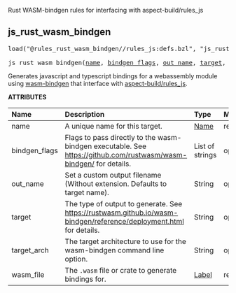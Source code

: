 <!-- Generated with Stardoc: http://skydoc.bazel.build -->

Rust WASM-bindgen rules for interfacing with aspect-build/rules_js

<a id="js_rust_wasm_bindgen"></a>

## js_rust_wasm_bindgen

<pre>
load("@rules_rust_wasm_bindgen//rules_js:defs.bzl", "js_rust_wasm_bindgen")

js_rust_wasm_bindgen(<a href="#js_rust_wasm_bindgen-name">name</a>, <a href="#js_rust_wasm_bindgen-bindgen_flags">bindgen_flags</a>, <a href="#js_rust_wasm_bindgen-out_name">out_name</a>, <a href="#js_rust_wasm_bindgen-target">target</a>, <a href="#js_rust_wasm_bindgen-target_arch">target_arch</a>, <a href="#js_rust_wasm_bindgen-wasm_file">wasm_file</a>)
</pre>

Generates javascript and typescript bindings for a webassembly module using [wasm-bindgen][ws] that interface with [aspect-build/rules_js][abjs].

[ws]: https://rustwasm.github.io/docs/wasm-bindgen/
[abjs]: https://github.com/aspect-build/rules_js

**ATTRIBUTES**


| Name  | Description | Type | Mandatory | Default |
| :------------- | :------------- | :------------- | :------------- | :------------- |
| <a id="js_rust_wasm_bindgen-name"></a>name |  A unique name for this target.   | <a href="https://bazel.build/concepts/labels#target-names">Name</a> | required |  |
| <a id="js_rust_wasm_bindgen-bindgen_flags"></a>bindgen_flags |  Flags to pass directly to the wasm-bindgen executable. See https://github.com/rustwasm/wasm-bindgen/ for details.   | List of strings | optional |  `[]`  |
| <a id="js_rust_wasm_bindgen-out_name"></a>out_name |  Set a custom output filename (Without extension. Defaults to target name).   | String | optional |  `""`  |
| <a id="js_rust_wasm_bindgen-target"></a>target |  The type of output to generate. See https://rustwasm.github.io/wasm-bindgen/reference/deployment.html for details.   | String | optional |  `"bundler"`  |
| <a id="js_rust_wasm_bindgen-target_arch"></a>target_arch |  The target architecture to use for the wasm-bindgen command line option.   | String | optional |  `"wasm32"`  |
| <a id="js_rust_wasm_bindgen-wasm_file"></a>wasm_file |  The `.wasm` file or crate to generate bindings for.   | <a href="https://bazel.build/concepts/labels">Label</a> | required |  |


